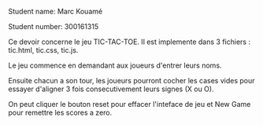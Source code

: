 
Student name: Marc Kouamé

Student number: 300161315

Ce devoir concerne le jeu TIC-TAC-TOE. Il est implemente dans 3 fichiers : tic.html, tic.css, tic.js.

Le jeu commence en demandant aux joueurs d'entrer leurs noms.

 Ensuite chacun a son tour, les joueurs pourront cocher les cases vides pour essayer d'aligner 3 fois consecutivement leurs signes (X ou O).
 
  On peut cliquer le bouton reset pour effacer l'inteface de jeu et New Game pour remettre les scores a zero.

 


